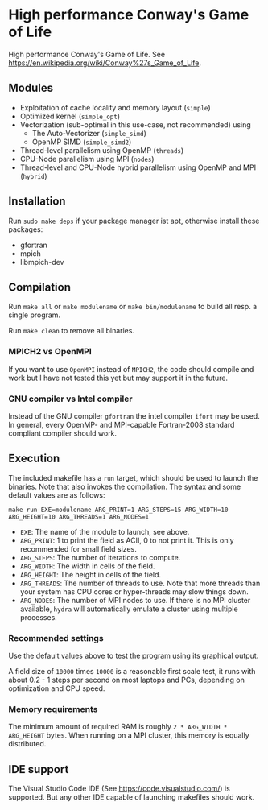 # High performance Conway's Game of Life
High performance Conway's Game of Life. See https://en.wikipedia.org/wiki/Conway%27s_Game_of_Life.

## Modules
 - Exploitation of cache locality and memory layout (`simple`)
 - Optimized kernel (`simple_opt`) 
 - Vectorization (sub-optimal in this use-case, not recommended) using
   - The Auto-Vectorizer (`simple_simd`)
   - OpenMP SIMD (`simple_simd2`)
 - Thread-level parallelism using OpenMP (`threads`)
 - CPU-Node parallelism using MPI (`nodes`)
 - Thread-level and CPU-Node hybrid parallelism using OpenMP and MPI (`hybrid`)

## Installation
Run `sudo make deps` if your package manager ist apt, otherwise install these packages:
 - gfortran
 - mpich
 - libmpich-dev

## Compilation
Run `make all` or `make modulename` or `make bin/modulename` to build all resp. a single program.

Run `make clean` to remove all binaries.

### MPICH2 vs OpenMPI
If you want to use `OpenMPI` instead of `MPICH2`, the code should compile and work but I have not tested this yet but may support it in the future.

### GNU compiler vs Intel compiler
Instead of the GNU compiler `gfortran` the intel compiler `ifort` may be used. In general, every OpenMP- and MPI-capable Fortran-2008 standard compliant compiler should work.

## Execution
The included makefile has a `run` target, which should be used to launch the binaries. Note that also invokes the compilation. The syntax and some default values are as follows:

`make run EXE=modulename ARG_PRINT=1 ARG_STEPS=15 ARG_WIDTH=10 ARG_HEIGHT=10 ARG_THREADS=1 ARG_NODES=1`
 - `EXE`: The name of the module to launch, see above.
 - `ARG_PRINT`: 1 to print the field as ACII, 0 to not print it. This is only recommended for small field sizes.
 - `ARG_STEPS`: The number of iterations to compute.
 - `ARG_WIDTH`: The width in cells of the field.
 - `ARG_HEIGHT`: The height in cells of the field.
 - `ARG_THREADS`: The number of threads to use. Note that more threads than your system has CPU cores or hyper-threads may slow things down.
 - `ARG_NODES`: The number of MPI nodes to use. If there is no MPI cluster available, `hydra` will automatically emulate a cluster using multiple processes.

### Recommended settings
Use the default values above to test the program using its graphical output.

A field size of `10000` times `10000` is a reasonable first scale test, it runs with about 0.2 - 1 steps per second on most laptops and PCs, depending on optimization and CPU speed.

### Memory requirements
The minimum amount of required RAM is roughly `2 * ARG_WIDTH * ARG_HEIGHT` bytes. When running on a MPI cluster, this memory is equally distributed.

## IDE support
The Visual Studio Code IDE (See https://code.visualstudio.com/) is supported. But any other IDE capable of launching makefiles should work.